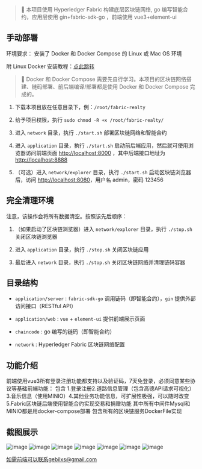 > 🚀 本项目使用 Hyperledger Fabric 构建底层区块链网络, go 编写智能合约，应用层使用 gin+fabric-sdk-go ，前端使用
> vue3+element-ui

## 手动部署

环境要求： 安装了 Docker 和 Docker Compose 的 Linux 或 Mac OS 环境

附 Linux Docker 安装教程：[点此跳转](Install.md)

> 🤔 Docker 和 Docker Compose 需要先自行学习。本项目的区块链网络搭建、链码部署、前后端编译/部署都是使用 Docker 和 Docker
> Compose 完成的。

1. 下载本项目放在任意目录下，例：`/root/fabric-realty`

2. 给予项目权限，执行 `sudo chmod -R +x /root/fabric-realty/`

3. 进入 `network` 目录，执行 `./start.sh` 部署区块链网络和智能合约

4. 进入 `application` 目录，执行 `./start.sh`
   启动前后端应用，然后就可使用浏览器访问前端页面 [http://localhost:8000](http://localhost:8000)
   ，其中后端接口地址为 [http://localhost:8888](http://localhost:8888)

5. （可选）进入 `network/explorer` 目录，执行 `./start.sh`
   启动区块链浏览器后，访问 [http://localhost:8080](http://localhost:8080)，用户名 admin，密码
   123456

## 完全清理环境

注意，该操作会将所有数据清空。按照该先后顺序：

1. （如果启动了区块链浏览器）进入 `network/explorer` 目录，执行 `./stop.sh` 关闭区块链浏览器

2. 进入 `application` 目录，执行 `./stop.sh` 关闭区块链应用

3. 最后进入 `network` 目录，执行 `./stop.sh` 关闭区块链网络并清理链码容器

## 目录结构

- `application/server` : `fabric-sdk-go` 调用链码（即智能合约），`gin` 提供外部访问接口（RESTful API）


- `application/web` : `vue` + `element-ui` 提供前端展示页面


- `chaincode` : go 编写的链码（即智能合约）


- `network` : Hyperledger Fabric 区块链网络配置

## 功能介绍
前端使用vue3所有登录注册功能都支持以及验证码，7天免登录，必须同意某些协议等基础前端功能：
包含 1.登录注册2.道路信息管理（包含高德API请求可视化）3.音乐信息（使用MINIO）4.其他业务功能信息，可扩展性极强，可以随时改变5.Fabric区块链后端使用智能合约实现交易和捐赠功能
其中所有中间件Mysql和MINIO都是用docker-compose部署
包含所有的区块链服务DockerFile实现
## 截图展示
![image](https://github.com/gebilxs/fabric-realty/assets/87237189/86225240-9fa2-431c-831a-570a8d1c72d5)
![image](https://github.com/gebilxs/fabric-realty/assets/87237189/f76dcb34-6fec-429b-852c-a29f3481d13c)
![image](https://github.com/gebilxs/fabric-realty/assets/87237189/3199f3f5-e41b-4f92-a52c-fcec93268545)
![image](https://github.com/gebilxs/fabric-realty/assets/87237189/5708e0df-6f68-4472-812e-b3cb7c92f119)
![image](https://github.com/gebilxs/fabric-realty/assets/87237189/06ecb39a-59f8-4f5f-90cd-f01efd55ec0f)
![image](https://github.com/gebilxs/fabric-realty/assets/87237189/aa9b7479-7904-4d94-9636-b9237c24d255)
![image](https://github.com/gebilxs/fabric-realty/assets/87237189/34247f08-2a1f-4095-88b7-dcd9d8c8d4fd)

如需前端可以联系gebilxs@gmail.com
